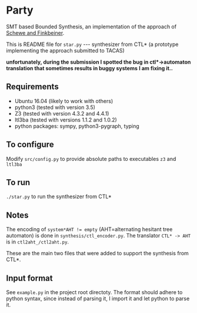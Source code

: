 # Party

SMT based Bounded Synthesis, an implementation of the approach of 
[Schewe and Finkbeiner](https://www.react.uni-saarland.de/publications/atva07.pdf).

This is README file for `star.py` --- synthesizer from CTL*
(a prototype implementing the approach submitted to TACAS)

__unfortunately, during the submission I spotted the bug in ctl*->automaton translation that sometimes results in buggy systems__
__I am fixing it..__


## Requirements
- Ubuntu 16.04 (likely to work with others)
- python3 (tested with version 3.5)
- Z3 (tested with version 4.3.2 and 4.4.1)
- ltl3ba (tested with versions 1.1.2 and 1.0.2)
- python packages: sympy, python3-pygraph, typing


## To configure
Modify `src/config.py` to provide absolute paths to executables `z3` and `ltl3ba`


## To run
`./star.py` to run the synthesizer from CTL*


## Notes

The encoding of `system*AHT != empty` (AHT=alternating hesitant tree automaton)
is done in `synthesis/ctl_encoder.py`.
The translator `CTL* -> AHT` is in `ctl2aht_/ctl2aht.py`.

These are the main two files that were added to support the synthesis from CTL*.


## Input format

See `example.py` in the project root directoty.
The format should adhere to python syntax,
since instead of parsing it, I import it and let python to parse it.

